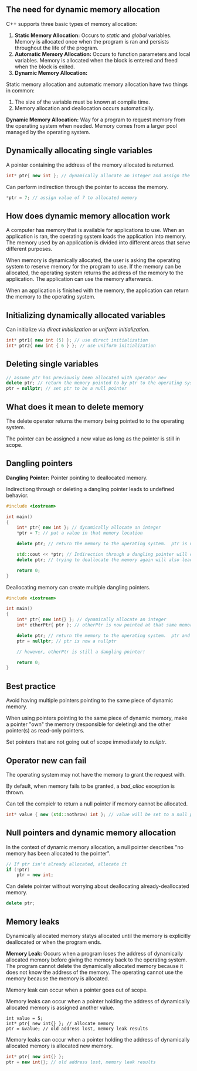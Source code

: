 ## The need for dynamic memory allocation
C++ supports three basic types of memory allocation:
1. **Static Memory Allocation:** Occurs to *static* and *global* variables. Memory is allocated once when the program is ran and persists throughout the life of the program.
2. **Automatic Memory Allocation:** Occurs to function parameters and local variables. Memory is allocated when the block is entered and freed when the block is exited.
3. **Dynamic Memory Allocation:** 

Static memory allocation and automatic memory allocation have two things in common:
1. The size of the variable must be known at compile time.
2. Memory allocation and deallocation occurs automatically.

**Dynamic Memory Allocation:** Way for a program to request memory from the operating system when needed. Memory comes from a larger pool managed by the operating system. 

## Dynamically allocating single variables
A pointer containing the address of the memory allocated is returned.
```cpp
int* ptr{ new int }; // dynamically allocate an integer and assign the address to ptr so we can access it later
```
Can perform indirection through the pointer to access the memory.
```cpp
*ptr = 7; // assign value of 7 to allocated memory	
```
## How does dynamic memory allocation work
A computer has memory that is available for applications to use. When an application is ran, the operating system loads the application into memory. The memory used by an application is divided into different areas that serve different purposes. 

When memory is dynamically allocated, the user is asking the operating system to reserve memory for the program to use. If the memory can be allocated, the operating system returns the address of the memory to the application. The application can use the memory afterwards. 

When an application is finished with the memory, the application can return the memory to the operating system.

## Initializing dynamically allocated variables
Can initialize via *direct initialization* or *uniform initialization*.
```cpp
int* ptr1{ new int (5) }; // use direct initialization
int* ptr2{ new int { 6 } }; // use uniform initialization
```

## Deleting single variables
```cpp
// assume ptr has previously been allocated with operator new
delete ptr; // return the memory pointed to by ptr to the operating system
ptr = nullptr; // set ptr to be a null pointer
```

## What does it mean to delete memory
The delete operator returns the memory being pointed to to the operating system.

The pointer can be assigned a new value as long as the pointer is still in scope.

## Dangling pointers
**Dangling Pointer:** Pointer pointing to deallocated memory. 

Indirectiong through or deleting a dangling pointer leads to undefined behavior.
```cpp
#include <iostream>

int main()
{
    int* ptr{ new int }; // dynamically allocate an integer
    *ptr = 7; // put a value in that memory location

    delete ptr; // return the memory to the operating system.  ptr is now a dangling pointer.

    std::cout << *ptr; // Indirection through a dangling pointer will cause undefined behavior
    delete ptr; // trying to deallocate the memory again will also lead to undefined behavior.

    return 0;
}
```
Deallocating memory can create multiple dangling pointers.
```cpp
#include <iostream>

int main()
{
    int* ptr{ new int{} }; // dynamically allocate an integer
    int* otherPtr{ ptr }; // otherPtr is now pointed at that same memory location

    delete ptr; // return the memory to the operating system.  ptr and otherPtr are now dangling pointers.
    ptr = nullptr; // ptr is now a nullptr

    // however, otherPtr is still a dangling pointer!

    return 0;
}
```

## Best practice
Avoid having multiple pointers pointing to the same piece of dynamic memory. 

When using pointers pointing to the same piece of dynamic memory, make a pointer "own" the memory (responsible for deleting) and the other pointer(s) as read-only pointers.

Set pointers that are not going out of scope immediately to *nullptr*.

## Operator new can fail
The operating system may not have the memory to grant the request with.

By default, when memory fails to be granted, a *bad_alloc* exception is thrown.

Can tell the compielr to return a null pointer if memory cannot be allocated.
```cpp
int* value { new (std::nothrow) int }; // value will be set to a null pointer if the integer allocation fails
```

## Null pointers and dynamic memory allocation
In the context of dynamic memory allocation, a null pointer describes "no memory has been allocated to the pointer". 

```cpp
// If ptr isn't already allocated, allocate it
if (!ptr)
    ptr = new int;
```

Can delete pointer without worrying about deallocating already-deallocated memory.
```cpp
delete ptr;
```
## Memory leaks
Dynamically allocated memory statys allocated until the memory is explicitly deallocated or when the program ends.

**Memory Leak:** Occurs when a program loses the address of dynamically allocated memory before giving the memory back to the operating system. The program cannot delete the dynamically allocated memory because it does not know the address of the memory. The operating cannot use the memory because the memory is allocated.

Memory leak can occur when a pointer goes out of scope.

Memory leaks can occur when a pointer holding the address of dynamically allocated memory is assigned another value.
```
int value = 5;
int* ptr{ new int{} }; // allocate memory
ptr = &value; // old address lost, memory leak results
```
Memory leaks can occur when a pointer holding the address of dynamically allocated memory is allocated new memory.
```cpp
int* ptr{ new int{} };
ptr = new int{}; // old address lost, memory leak results
```